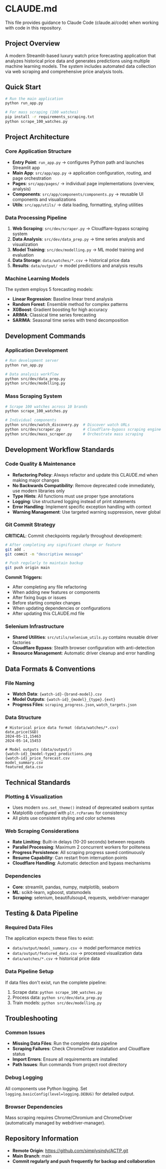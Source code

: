 # CLAUDE.md

This file provides guidance to Claude Code (claude.ai/code) when working with code in this repository.

## Project Overview

A modern Streamlit-based luxury watch price forecasting application that analyzes historical price data and generates predictions using multiple machine learning models. The system includes automated data collection via web scraping and comprehensive price analysis tools.

## Quick Start

```bash
# Run the main application
python run_app.py

# For mass scraping (100 watches)
pip install -r requirements_scraping.txt
python scrape_100_watches.py
```

## Project Architecture

### Core Application Structure
- **Entry Point**: `run_app.py` → configures Python path and launches Streamlit app
- **Main App**: `src/app/app.py` → application configuration, routing, and page orchestration
- **Pages**: `src/app/pages/` → individual page implementations (overview, analysis)
- **Components**: `src/app/components/components.py` → reusable UI components and visualizations
- **Utils**: `src/app/utils/` → data loading, formatting, styling utilities

### Data Processing Pipeline
1. **Web Scraping**: `src/dev/scraper.py` → Cloudflare-bypass scraping system
2. **Data Analysis**: `src/dev/data_prep.py` → time series analysis and visualization
3. **Model Training**: `src/dev/modelling.py` → ML model training and evaluation
4. **Data Storage**: `data/watches/*.csv` → historical price data
5. **Results**: `data/output/` → model predictions and analysis results

### Machine Learning Models
The system employs 5 forecasting models:
- **Linear Regression**: Baseline linear trend analysis
- **Random Forest**: Ensemble method for complex patterns
- **XGBoost**: Gradient boosting for high accuracy
- **ARIMA**: Classical time series forecasting
- **SARIMA**: Seasonal time series with trend decomposition

## Development Commands

### Application Development
```bash
# Run development server
python run_app.py

# Data analysis workflow
python src/dev/data_prep.py
python src/dev/modelling.py
```

### Mass Scraping System
```bash
# Scrape 100 watches across 10 brands
python scrape_100_watches.py

# Individual components
python src/dev/watch_discovery.py  # Discover watch URLs
python src/dev/scraper.py          # Cloudflare-bypass scraping engine
python src/dev/mass_scraper.py     # Orchestrate mass scraping
```

## Development Workflow Standards

### Code Quality & Maintenance
- **Refactoring Policy**: Always refactor and update this CLAUDE.md when making major changes
- **No Backwards Compatibility**: Remove deprecated code immediately, use modern libraries only
- **Type Hints**: All functions must use proper type annotations
- **Logging**: Use structured logging instead of print statements
- **Error Handling**: Implement specific exception handling with context
- **Warning Management**: Use targeted warning suppression, never global

### Git Commit Strategy
**CRITICAL**: Commit checkpoints regularly throughout development:

```bash
# After completing any significant change or feature
git add .
git commit -m "descriptive message"

# Push regularly to maintain backup
git push origin main
```

**Commit Triggers:**
- After completing any file refactoring
- When adding new features or components
- After fixing bugs or issues
- Before starting complex changes
- When updating dependencies or configurations
- After updating this CLAUDE.md file

### Selenium Infrastructure
- **Shared Utilities**: `src/utils/selenium_utils.py` contains reusable driver factories
- **Cloudflare Bypass**: Stealth browser configuration with anti-detection
- **Resource Management**: Automatic driver cleanup and error handling

## Data Formats & Conventions

### File Naming
- **Watch Data**: `{watch-id}-{brand-model}.csv`
- **Model Outputs**: `{watch-id}_{model}_{type}.{ext}`
- **Progress Files**: `scraping_progress.json`, `watch_targets.json`

### Data Structure
```csv
# Historical price data format (data/watches/*.csv)
date,price(SGD)
2024-05-11,15463
2024-05-14,15453

# Model outputs (data/output/)
{watch-id}_{model-type}_predictions.png
{watch-id}_price_forecast.csv
model_summary.csv
featured_data.csv
```

## Technical Standards

### Plotting & Visualization
- Uses modern `sns.set_theme()` instead of deprecated seaborn syntax
- Matplotlib configured with `plt.rcParams` for consistency
- All plots use consistent styling and color schemes

### Web Scraping Considerations
- **Rate Limiting**: Built-in delays (10-20 seconds) between requests
- **Parallel Processing**: Maximum 2 concurrent workers for politeness
- **Progress Persistence**: All scraping progress saved continuously
- **Resume Capability**: Can restart from interruption points
- **Cloudflare Handling**: Automatic detection and bypass mechanisms

### Dependencies
- **Core**: streamlit, pandas, numpy, matplotlib, seaborn
- **ML**: scikit-learn, xgboost, statsmodels
- **Scraping**: selenium, beautifulsoup4, requests, webdriver-manager

## Testing & Data Pipeline

### Required Data Files
The application expects these files to exist:
- `data/output/model_summary.csv` → model performance metrics
- `data/output/featured_data.csv` → processed visualization data
- `data/watches/*.csv` → historical price data

### Data Pipeline Setup
If data files don't exist, run the complete pipeline:
1. Scrape data: `python scrape_100_watches.py`
2. Process data: `python src/dev/data_prep.py`
3. Train models: `python src/dev/modelling.py`

## Troubleshooting

### Common Issues
- **Missing Data Files**: Run the complete data pipeline
- **Scraping Failures**: Check ChromeDriver installation and Cloudflare status
- **Import Errors**: Ensure all requirements are installed
- **Path Issues**: Run commands from project root directory

### Debug Logging
All components use Python logging. Set `logging.basicConfig(level=logging.DEBUG)` for detailed output.

### Browser Dependencies
Mass scraping requires Chrome/Chromium and ChromeDriver (automatically managed by webdriver-manager).

## Repository Information
- **Remote Origin**: https://github.com/simplysindy/ACTP.git
- **Main Branch**: main
- **Commit regularly and push frequently for backup and collaboration**